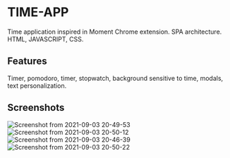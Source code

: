# TIME-APP

Time application inspired in Moment Chrome extension.
SPA architecture.
HTML, JAVASCRIPT, CSS.

## Features
Timer, pomodoro, timer, stopwatch, background sensitive to time, modals, text personalization.

## Screenshots
![Screenshot from 2021-09-03 20-49-53](https://user-images.githubusercontent.com/58922125/132075168-6d3cf9f1-8080-40d6-a6c5-724fef47a372.png)
![Screenshot from 2021-09-03 20-50-12](https://user-images.githubusercontent.com/58922125/132075174-403dabc2-2ae2-494a-8ba3-9b914f599425.png)
![Screenshot from 2021-09-03 20-46-39](https://user-images.githubusercontent.com/58922125/132075180-ff547495-6e79-4029-a4b0-af5c57ac1381.png)
![Screenshot from 2021-09-03 20-50-22](https://user-images.githubusercontent.com/58922125/132075191-e2ac23ee-67de-449b-987f-8bd61b8b9d0e.png)
